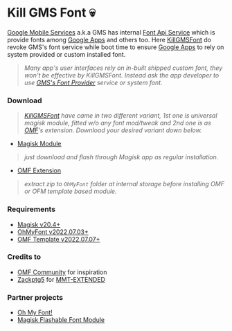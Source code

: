 <!---
 ╭─────────────────────────────────────────╮
 │    Kill GMS Font Module. | @MrCarb0n    │
 ├─────────────────────────────────────────┤
 │   Give proper credit before doing any   │
 │      distribution or modification.      │
 │        All files licensed under         │
 │     GNU General Public License v3.0     │
 ├─────────────────────────────────────────┤
 │ https://github.com/MrCarb0n/killgmsfont │
 ╰─────────────────────────────────────────╯
-->

# Kill GMS Font :skull:

[Google Mobile Services][1] a.k.a GMS has internal [Font Api Service][2] which is provide
fonts among [Google Apps][3] and others too. Here [KillGMSFont][4] do revoke GMS's font
service while boot time to ensure [Google Apps][3] to rely on system provided or custom
installed font.

> *Many app's user interfaces rely on in-built shipped custom font, they won't be effective
> by KillGMSFont. Instead ask the app developer to use [GMS's Font Provider][2] service or
> system font.*

### Download

> *[KillGMSFont][4] have came in two different variant, 1st one is universal magisk module,
> fitted w/o any font mod/tweak and 2nd one is as [OMF][10]'s extension. Download your
> desired variant down below.*

- [Magisk Module][5]
> *just download and flash through Magisk app as regular installation.*
- [OMF Extension][6]
> *extract zip to `OhMyFont` folder at internal storage before installing OMF or OFM template
> based module.*

### Requirements
- [Magisk v20.4+][7]
- [OhMyFont v2022.07.03+][8]
- [OMF Template v2022.07.07+][9]

### Credits to
- [OMF Community][10] for inspiration
- [Zackptg5][11] for [MMT-EXTENDED][12]

### Partner projects
- [Oh My Font!][13]
- [Magisk Flashable Font Module][14]

[1]: https://www.android.com/gms
[2]: https://developer.android.com/guide/topics/ui/look-and-feel/downloadable-fonts
[3]: https://play.google.com/store/apps/dev?id=5700313618786177705
[4]: https://github.com/MrCarb0n/killgmsfont
[5]: https://github.com/MrCarb0n/killgmsfont/releases/download/v1.0/KillGMSFont_v1.0.zip
[6]: /extension/killgmsfont.zip?raw=true
[7]: https://github.com/topjohnwu/Magisk/releases
[8]: https://gitlab.com/nongthaihoang/oh_my_font/-/raw/master/releases/OMF.zip
[9]: https://gitlab.com/nongthaihoang/omftemplate
[10]: https://t.me/ohmyfont
[11]: https://github.com/Zackptg5
[12]: https://github.com/Zackptg5/MMT-Extended
[13]: https://gitlab.com/nongthaihoang/oh_my_font
[14]: https://t.me/MFFMMain
